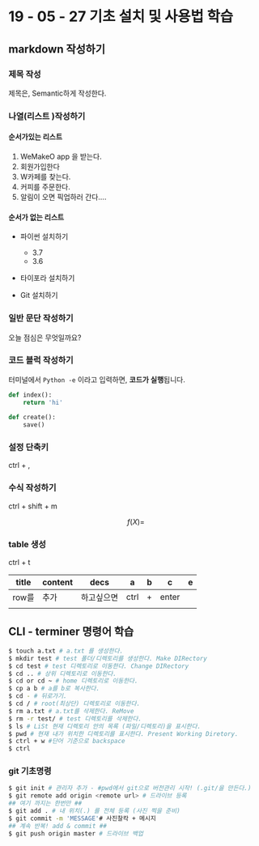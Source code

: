 # 19 - 05 - 27  기초 설치 및 사용법 학습

## markdown 작성하기

### 제목 작성

제목은, Semantic하게 작성한다.

### 나열(리스트 )작성하기

#### 순서가있는 리스트

1. WeMakeO app 을 받는다.
2. 회원가입한다
3. W카페를 찾는다.
4. 커피를 주문한다.
5. 알림이 오면 픽업하러 간다....

#### 순서가 없는 리스트

* 파이썬 설치하기
  * 3.7
  * 3.6

* 타이포라 설치하기

* Git 설치하기

   

### 일반 문단 작성하기

오늘 점심은 무엇일까요?

### 코드 블럭 작성하기

터미널에서 `Python -e` 이라고 입력하면, **코드가 실행**됩니다.

```python
def index():
	return 'hi'
	
def create():
    save()
```

### 설정 단축키

ctrl + ,

### 수식 작성하기

 ctrl + shift + m


$$
f(X) =
$$



### table 생성

ctrl + t

| title | content | decs       | a    | b    | c     | e    |
| ----- | ------- | ---------- | ---- | ---- | ----- | ---- |
| row를 | 추가    | 하고싶으면 | ctrl | +    | enter |      |
|       |         |            |      |      |       |      |

## CLI - terminer 명령어 학습

```sh
$ touch a.txt # a.txt 를 생성한다.
$ mkdir test # test 폴더/디렉토리를 생성한다. Make DIRectory
$ cd test # test 디렉토리로 이동한다. Change DIRectory
$ cd .. # 상위 디렉토리로 이동한다.
$ cd or cd ~ # home 디렉토리로 이동한다.
$ cp a b # a를 b로 복사한다.
$ cd - # 뒤로가기.
$ cd / # root(최상단) 디렉토리로 이동한다.
$ rm a.txt # a.txt를 삭제한다. ReMove
$ rm -r test/ # test 디렉토리를 삭제한다.
$ ls # LiSt 현재 디렉토리 안의 목록 (파일/디렉토리)을 표시한다.
$ pwd # 현재 내가 위치한 디렉토리를 표시한다. Present Working Diretory.
$ ctrl + w #단어 기준으로 backspace
$ ctrl
```

### git 기초명령

```sh
$ git init # 관리자 추가 - #pwd에서 git으로 버전관리 시작! (.git/을 만든다.)
$ git remote add origin <remote url> # 드라이브 등록
## 여기 까지는 한번만 ##
$ git add . # 내 위치(.) 를 전체 등록 (사진 찍을 준비)
$ git commit -m 'MESSAGE'# 사진찰칵 + 메시지
## 계속 반복! add & commit ##
$ git push origin master # 드라이브 백업
```

